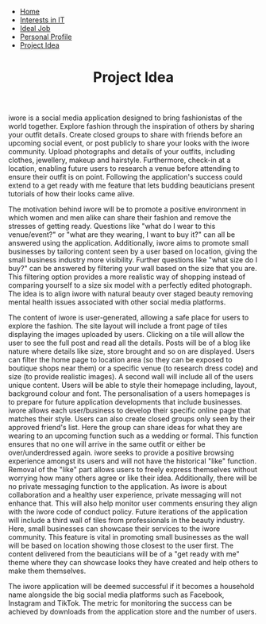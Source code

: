 <html>
<head>
 <link rel="stylesheet" href="style.css">
 <link rel="stylesheet" href="4style.css">
</head>
<body>
 <nav>
<ul>
 <li><a href="https://rmitstudent-assessment.github.io/My-Profile/">Home</a></li>
 <li><a href="https://rmitstudent-assessment.github.io/My-Profile/interestsinit">Interests in IT</a></li>
 <li><a href="https://rmitstudent-assessment.github.io/My-Profile/idealjob">Ideal Job</a></li>
 <li><a href="https://rmitstudent-assessment.github.io/My-Profile/personalprofile">Personal Profile</a></li>
 <li><a href="https://rmitstudent-assessment.github.io/My-Profile/projectidea">Project Idea</a></li>
 </nav>
  </ul>
 <header>
<h1>Project Idea</h1>
             </header>
  
<p>iwore is a social media application designed to bring fashionistas of the world together. Explore fashion through the inspiration of others by sharing your outfit details. Create closed groups to share with friends before an upcoming social event, or post publicly to share your looks with the iwore community. Upload photographs and details of your outfits, including clothes, jewellery, makeup and hairstyle. Furthermore, check-in at a location, enabling future users to research a venue before attending to ensure their outfit is on point. Following the application's success could extend to a get ready with me feature that lets budding beauticians present tutorials of how their looks came alive.</p>

<p>The motivation behind iwore will be to promote a positive environment in which women and men alike can share their fashion and remove the stresses of getting ready. Questions like "what do I wear to this venue/event?" or "what are they wearing, I want to buy it?" can all be answered using the application. Additionally, iwore aims to promote small businesses by tailoring content seen by a user based on location, giving the small business industry more visibility. Further questions like "what size do I buy?" can be answered by filtering your wall based on the size that you are. This filtering option provides a more realistic way of shopping instead of comparing yourself to a size six model with a perfectly edited photograph. The idea is to align iwore with natural beauty over staged beauty removing mental health issues associated with other social media platforms.</p> 
 
 <p>The content of iwore is user-generated, allowing a safe place for users to explore the fashion. The site layout will include a front page of tiles displaying the images uploaded by users. Clicking on a tile will allow the user to see the full post and read all the details. Posts will be of a blog like nature where details like size, store brought and so on are displayed.  Users can filter the home page to location area (so they can be exposed to boutique shops near them) or a specific venue (to research dress code) and size (to provide realistic images). 
A second wall will include all of the users unique content. Users will be able to style their homepage including, layout, background colour and font. The personalisation of a users homepages is to prepare for future application developments that include businesses. iwore allows each user/business to develop their specific online page that matches their style.
Users can also create closed groups only seen by their approved friend's list. Here the group can share ideas for what they are wearing to an upcoming function such as a wedding or formal. This function ensures that no one will arrive in the same outfit or either be over/underdressed again. iwore seeks to provide a positive browsing experience amongst its users and will not have the historical "like" function. Removal of the "like" part allows users to freely express themselves without worrying how many others agree or like their idea. Additionally, there will be no private messaging function to the application. As iwore is about collaboration and a healthy user experience, private messaging will not enhance that. This will also help monitor user comments ensuring they align with the iwore code of conduct policy.
Future iterations of the application will include a third wall of tiles from professionals in the beauty industry. Here, small businesses can showcase their services to the iwore community. This feature is vital in promoting small businesses as the wall will be based on location showing those closest to the user first. The content delivered from the beauticians will be of a "get ready with me" theme where they can showcase looks they have created and help others to make them themselves.</p>
 
<p>The iwore application will be deemed successful if it becomes a household name alongside the big social media platforms such as Facebook, Instagram and TikTok. The metric for monitoring the success can be achieved by downloads from the application store and the number of users.</p>
